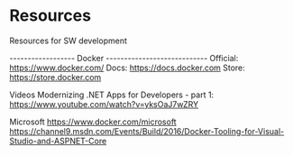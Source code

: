 # Resources
Resources for SW development


------------------ Docker ----------------------------
Official: https://www.docker.com/
Docs: https://docs.docker.com
Store: https://store.docker.com

Videos
Modernizing .NET Apps for Developers - part 1: https://www.youtube.com/watch?v=yksOaJ7wZRY

Microsoft
https://www.docker.com/microsoft
https://channel9.msdn.com/Events/Build/2016/Docker-Tooling-for-Visual-Studio-and-ASPNET-Core


